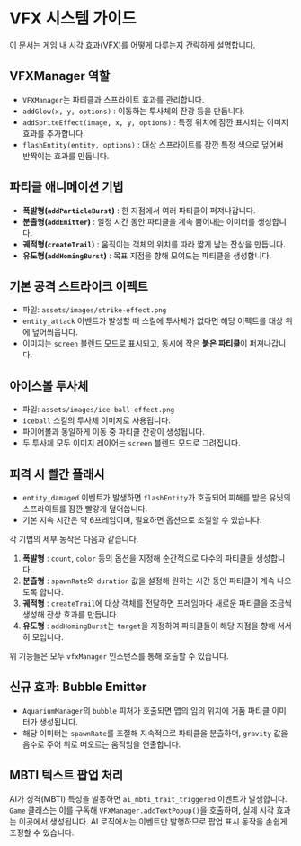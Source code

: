 # VFX 시스템 가이드

이 문서는 게임 내 시각 효과(VFX)를 어떻게 다루는지 간략하게 설명합니다.

## VFXManager 역할
- `VFXManager`는 파티클과 스프라이트 효과를 관리합니다.
- `addGlow(x, y, options)` : 이동하는 투사체의 잔광 등을 만듭니다.
- `addSpriteEffect(image, x, y, options)` : 특정 위치에 잠깐 표시되는 이미지 효과를 추가합니다.
- `flashEntity(entity, options)` : 대상 스프라이트를 잠깐 특정 색으로 덮어써 반짝이는 효과를 만듭니다.

## 파티클 애니메이션 기법

- **폭발형(`addParticleBurst`)** : 한 지점에서 여러 파티클이 퍼져나갑니다.
- **분출형(`addEmitter`)** : 일정 시간 동안 파티클을 계속 뿜어내는 이미터를 생성합니다.
- **궤적형(`createTrail`)** : 움직이는 객체의 위치를 따라 짧게 남는 잔상을 만듭니다.
- **유도형(`addHomingBurst`)** : 목표 지점을 향해 모여드는 파티클을 생성합니다.

## 기본 공격 스트라이크 이펙트
- 파일: `assets/images/strike-effect.png`
- `entity_attack` 이벤트가 발생할 때 스킬에 투사체가 없다면 해당 이펙트를 대상 위에 덮어씌웁니다.
- 이미지는 `screen` 블렌드 모드로 표시되고, 동시에 작은 **붉은 파티클**이 퍼져나갑니다.

## 아이스볼 투사체
- 파일: `assets/images/ice-ball-effect.png`
- `iceball` 스킬의 투사체 이미지로 사용됩니다.
- 파이어볼과 동일하게 이동 중 파티클 잔광이 생성됩니다.
- 두 투사체 모두 이미지 레이어는 `screen` 블렌드 모드로 그려집니다.

## 피격 시 빨간 플래시
- `entity_damaged` 이벤트가 발생하면 `flashEntity`가 호출되어 피해를 받은 유닛의 스프라이트를 잠깐 빨갛게 덮어씁니다.
- 기본 지속 시간은 약 6프레임이며, 필요하면 옵션으로 조절할 수 있습니다.

각 기법의 세부 동작은 다음과 같습니다.

1. **폭발형** : `count`, `color` 등의 옵션을 지정해 순간적으로 다수의 파티클을 생성합니다.
2. **분출형** : `spawnRate`와 `duration` 값을 설정해 원하는 시간 동안 파티클이 계속 나오도록 합니다.
3. **궤적형** : `createTrail`에 대상 객체를 전달하면 프레임마다 새로운 파티클을 조금씩 생성해 잔상 효과를 만듭니다.
4. **유도형** : `addHomingBurst`는 `target`을 지정하여 파티클들이 해당 지점을 향해 서서히 모입니다.

위 기능들은 모두 `vfxManager` 인스턴스를 통해 호출할 수 있습니다.

## 신규 효과: Bubble Emitter
- `AquariumManager`의 `bubble` 피처가 호출되면 맵의 임의 위치에 거품 파티클 이미터가 생성됩니다.
- 해당 이미터는 `spawnRate`를 조절해 지속적으로 파티클을 분출하며, `gravity` 값을 음수로 주어 위로 떠오르는 움직임을 연출합니다.

## MBTI 텍스트 팝업 처리
AI가 성격(MBTI) 특성을 발동하면 `ai_mbti_trait_triggered` 이벤트가 발생합니다.
`Game` 클래스는 이를 구독해 `VFXManager.addTextPopup()`을 호출하며, 실제
시각 효과는 이곳에서 생성됩니다. AI 로직에서는 이벤트만 발행하므로 팝업 표시
동작을 손쉽게 조정할 수 있습니다.
